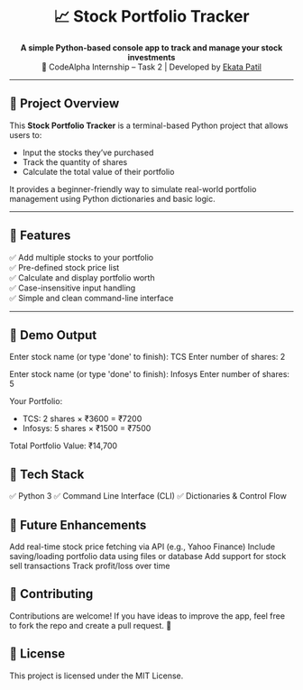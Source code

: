 <h1 align="center">📈 Stock Portfolio Tracker</h1>

<p align="center">
  <b>A simple Python-based console app to track and manage your stock investments</b><br>
  💼 CodeAlpha Internship – Task 2 | Developed by <a href="https://github.com/ekataWorld">Ekata Patil</a>
</p>

---

## 🧾 Project Overview

This **Stock Portfolio Tracker** is a terminal-based Python project that allows users to:

- Input the stocks they’ve purchased
- Track the quantity of shares
- Calculate the total value of their portfolio

It provides a beginner-friendly way to simulate real-world portfolio management using Python dictionaries and basic logic.

---

## 🚀 Features

✅ Add multiple stocks to your portfolio  
✅ Pre-defined stock price list  
✅ Calculate and display portfolio worth  
✅ Case-insensitive input handling  
✅ Simple and clean command-line interface  

---

## 📸 Demo Output

Enter stock name (or type 'done' to finish): TCS
Enter number of shares: 2

Enter stock name (or type 'done' to finish): Infosys
Enter number of shares: 5

Your Portfolio:
- TCS: 2 shares × ₹3600 = ₹7200
- Infosys: 5 shares × ₹1500 = ₹7500

Total Portfolio Value: ₹14,700

## 💼 Tech Stack

✅ Python 3
✅ Command Line Interface (CLI)
✅ Dictionaries & Control Flow

## 📌 Future Enhancements
Add real-time stock price fetching via API (e.g., Yahoo Finance)
Include saving/loading portfolio data using files or database
Add support for stock sell transactions
Track profit/loss over time

## 🙌 Contributing
Contributions are welcome! If you have ideas to improve the app, feel free to fork the repo and create a pull request. 🎯

## 📄 License
This project is licensed under the MIT License.




